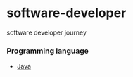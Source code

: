 # software-developer
software developer journey

### Programming language
- [Java](https://github.com/jpstayfocus/software-developer/tree/main/java)
